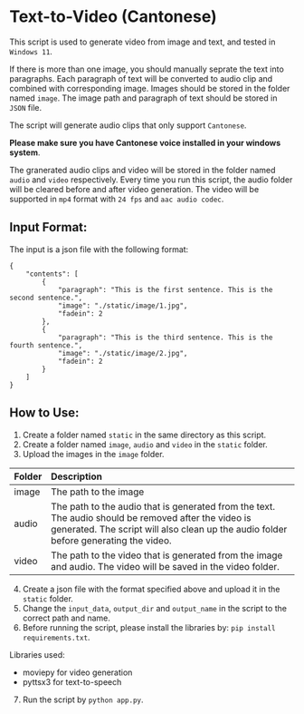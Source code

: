 # Text-to-Video (Cantonese)
This script is used to generate video from image and text, and tested in `Windows 11`.

If there is more than one image, you should manually seprate the text into paragraphs. Each paragraph of text will be converted to audio clip and combined with corresponding image. Images should be stored in the folder named `image`. The image path and paragraph of text should be stored in `JSON` file. 

The script will generate audio clips that only support `Cantonese`. 

**Please make sure you have Cantonese voice installed in your windows system**.

The granerated audio clips and video will be stored in the folder named `audio` and `video` respectively. Every time you run this script, the audio folder will be cleared before and after video generation. The video will be supported in `mp4` format with `24 fps` and `aac audio codec`.

## **Input Format**:
The input is a json file with the following format:
```
{
    "contents": [
        {
            "paragraph": "This is the first sentence. This is the second sentence.",
            "image": "./static/image/1.jpg",
            "fadein": 2
        },
        {
            "paragraph": "This is the third sentence. This is the fourth sentence.",
            "image": "./static/image/2.jpg",
            "fadein": 2
        }
    ]
}
```

## **How to Use**:
1. Create a folder named `static` in the same directory as this script.
2. Create a folder named `image`, `audio` and `video` in the `static` folder.
3. Upload the images in the `image` folder.

|Folder|Description|
|:----------|:-------------------|
|image|The path to the image|
|audio|The path to the audio that is generated from the text. The audio should be removed after the video is generated. The script will also clean up the audio folder before generating the video.|
|video|The path to the video that is generated from the image and audio. The video will be saved in the video folder.|

4. Create a json file with the format specified above and upload it in the `static` folder.
5. Change the `input_data`, `output_dir` and `output_name` in the script to the correct path and name.
6. Before running the script, please install the libraries by: `pip install requirements.txt`.

Libraries used:
* moviepy for video generation
* pyttsx3 for text-to-speech

7. Run the script by `python app.py`.

